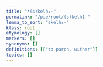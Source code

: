 ```yaml
---
title: "*(s)kelh₁-"
permalink: "/pie/root/(s)kelh1-"
lemma_to_sort: "skelh₁-"
klass: root
etymology: []
markers: []
synonyms: []
definitions: [["to parch, wither"]]
topics: []
---
```

